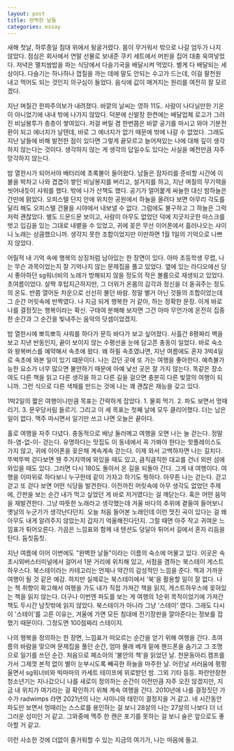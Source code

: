 ```yaml
---
layout: post
title: 완벽한 날들
categories: essay
---
```


새해 첫날, 하루종일 침대 위에서 뒹굴거렸다. 몸이 무거워서 밖으로 나갈 엄두가 나지 않았다. 점심은 회사에서 연말 선물로 보내준 쿠키 세트에서 머핀을 집어 대충 욱여넣었다. 저녁은 멸치쌈밥을 파는 식당에서 다슬기국을 배달시켜 먹었다. 별게 다 배달되는 세상이다. 다슬기는 하나하나 껍질을 까는 데에 말도 안되는 수고가 드는데, 이걸 팔천원 내고 먹어도 되는 것인지 의구심이 들었다. 음식에 값이 매겨지는 원리를 여전히 잘 모르겠다. 

지난 며칠간 한파주의보가 내려졌다. 바깥의 날씨는 영하 11도. 사람이 나다닐만한 기온이 아니었기에 내내 밖에 나가지 않았다. 덕분에 신발장 한켠에는 배달업체 로고가 그려진 비닐봉투가 층층이 쌓여있다. 저걸 버릴 겸 한번쯤은 바깥 공기를 마시고 와야 기분전환이 되고 에너지가 날텐데, 바로 그 에너지가 없기 때문에 밖에 나갈 수 없었다. 그래도 지난 날들에 비해 발전한 점이 있다면 그렇게 끝모르고 늘어져있는 나에 대해 깊이 생각하지 않는다는 것이다. 생각하지 않는 게 생각의 답일수도 있다는 사실을 예전만큼 자주 망각하지 않는다.

밤 열한시가 되어서야 배터리에 초록불이 들어왔다. 남들은 잠자리를 준비할 시간에 이불을 박차고 나와 겹겹이 쌓인 비닐봉지를 버리고, 설거지를 하고, 지난 며칠의 무기력을 씻어내듯이 샤워를 했다. 밖에 나가 산책도 했다. 공기가 얼어붙게 싸늘한 대신 밤하늘은 간만에 맑았다. 오피스텔 단지 안에 위치한 공원에서 하늘을 올려다 보면 아무리 각도를 달리 해도 오피스텔 건물을 시야에서 내보낼 수 없다. 그럼에도 불구하고 그 하늘은 그럭저럭 괜찮았다. 별도 드문드문 보이고, 사람이 아무도 없었던 덕에 지긋지긋한 마스크를 벗고 입김을 있는 그대로 내뱉을 수 있었고, 귀에 꽂은 무선 이어폰에서 흘러나오는 샤이니 노래는 상큼했으니까. 생각지 못한 조합이었지만 이만하면 1월 1일의 기억으로 나쁘지 않았다.

어릴적 내 기억 속에 행복의 상징처럼 남아있는 한 장면이 있다. 아마 초등학생 무렵, 나는 무슨 과목이었는지 잘 기억나지 않는 문제집을 풀고 있었다. 옆에 있는 라디오에선 당시 좋아하던 sg워너비의 노래가 방해되지 않을 정도의 작은 볼륨으로 재생되고 있었다. 초여름이었다. 살짝 후텁지근하지만, 그 더위가 온몸의 감각과 정신을 더 돋궈주는 정도의 온도. 반쯤 열어둔 차운으로 선선히 불던 바람. 정말 별거 아닌 것들의 조합이었는데 그 순간 머릿속에 반짝였다. 나 지금 되게 행복한 거 같아, 하는 정확한 문장. 이게 바로 나를 결정짓는 행복이라는 확신. 구태여 분해해 보자면 그건 아마 무언가에 온전히 집중한 순간과 그 순간을 빛내주는 음악의 덧셈이었겠지. 

밤 열한시에 뽀득뽀득 샤워를 하다가 문득 바다가 보고 싶어졌다. 사흘간 8평짜리 벽을 보고 지낸 반동인지, 끝이 보이지 않는 수평선을 눈에 담고픈 충동이 일었다. 바로 숙소와 왕복버스를 예약해서 속초에 왔다. 왜 하필 속초였냐면, 지난 여름에도 혼자 3박4일로 속초에 와본 일이 있기 떄문이다. 나는 갔던 곳에 또 가는 여행을 좋아한다. 예측불가능한 요소가 너무 많으면 불안하기 때문에 아예 낯선 곳은 잘 가지 않는다. 똑같은 장소여도 다른 책을 읽고 다른 생각을 하고 다른 길을 걸으면 충분히 다른 빛깔의 여행이 되니까. 그런 식으로 다른 색채를 만드는 것에 나는 꽤 괜찮은 재능을 갖고 있다.

1박2일의 짧은 여행이니만큼 목표는 간략하게 잡았다. 1. 물회 먹기. 2. 파도 보면서 멍때리기. 3. 문우당서림 들르기. 그리고 이 세 목표는 첫째 날에 모두 클리어했다. 더는 남은 일이 없다. 맥주 마시면서 일기만 쓰고 나면 오늘은 끝이다.

홀로 여행을 자주 다녔다. 충동적으로 배낭 둘러메고 여행을 오면 나는 늘 걷는다. 정말 하-염-없-이- 걷는다. 유명하다는 맛집도 이 동네에서 꼭 가봐야 한다는 핫플레이스도 가지 않고, 귀에 이어폰을 꽂은채 계속계속 걷는다. 이제 와서 고백하자면 나는 길치다. 뚜벅뚜벅 걷다보면 웬 주거지역에 와있을 때도 있고, 큼직큼직한 대교를 건너 외딴 섬에 와있을 때도 있다. 그러면 다시 180도 돌아서 온 길을 되돌아 간다. 그게 내 여행이다. 여행을 이따위로 하다보니 누구한테 같이 가자고 하기도 뭣하다. 아무튼 나는 걷는다. 걷고 걷고 또 걷다 보면 어떤 식당을 발견한다. 이전까진 머릿속에 아무 생각도 없었던 주제에, 간판을 보는 순간 내가 먹고 싶었던 게 바로 저거였다는 걸 깨닫는다. 혹은 어떤 음악을 재발견한다. 그냥 따뜻한 노래라고 생각했는데 겨울 바다의 추위에 곁들여 들어보니 옛날의 누군가가 생각난다던지. 오늘 처음 들어본 노래인데 이런 멋진 곡이 있다는 걸 왜 아무도 내게 알려주지 않았는지 갑자기 억울해진다던지. 그럴 때면 아주 작고 귀여운 느낌표가 튀어오른다. 가끔은 느낌표와 함께 내 텐션도 덩달아 튀어서 길에서 혼자 리듬을 탄다. 둠칫둠칫.

지난 여름에 이어 이번에도 "완벽한 날들"이라는 이름의 숙소에 머물고 있다. 이곳은 속초시외버스터미널에서 걸어서 1분 거리에 위치해 있고, 서점을 겸하는 북스테이 게스트하우스다. 북스테이라는 카테고리는 언제나 약간의 감성적인 느낌을 준다. 책과 가까운 여행이 될 것 같은 예감. 하지만 실제로는 북스테이에서 '북'을 활용할 일이 잘 없다. 나는 책 취향이 확고해서 여행을 가도 내가 직접 가져간 책을 읽지, 게스트하우스에 꽂혀있는 책을 읽지 않는다. 더구나 이번엔 파도를 보는 게 여행의 1순위 목적이었기에 가져간 책도 두시간 남짓밖에 읽지 않았다. 북스테이가 아니라 그냥 '스테이' 였다. 그래도 다시 이 '스테이'를 고른 이유는, 겨울에 가면 모든 침대에 전기장판을 깔아준다는 정보를 접했기 때문이다. 그정도면 100점짜리 스테이지.

나의 행복을 정의하는 한 장면, 느낌표가 떠오르는 순간을 얻기 위해 여행을 간다. 초여름의 바람을 맞으며 문제집을 풀던 순간, 엄마 몰래 베개 밑에 핸드폰을 숨기고 그 조명으로 일기를 쓰던 순간. 처음으로 페소아의 '불안의 책'을 읽었던 날. 천문동아리 캠프를 가서 그제껏 본적 없이 별이 눈부시도록 빼곡한 하늘을 마주한 날. 어린날 서러움에 펑펑 울면서 sg워너비와 빅마마의 카세트 테이프에 위로받던 밤. 그외 기타 등등. 파란만장한 청소년기는 지나갔으니 나를 새로이 정의하는 순간이 이전만큼 자주 오진 않겠지만, 지금 내 위치가 여기라는 걸 확인하기 위해 계속 여행을 간다. 2010년에 나를 결정짓던 가수가 radwimps 라면 2021년의 나는 샤이니와 태민이 결정지을 거 같고. 네 시간동안 파도만 보면서 멍때리는 스스로를 용인하는 걸 보니 28살의 나는 27살의 나보다 더 너그러운 성미인 거 같고. 그와중에 맥주 한 캔은 포기를 못하는 걸 보니 술은 앞으로도 좋아할 거 같고.

이런 사소한 것에 더없이 즐거워할 수 있는 지금의 여기가, 나는 마음에 들고.
